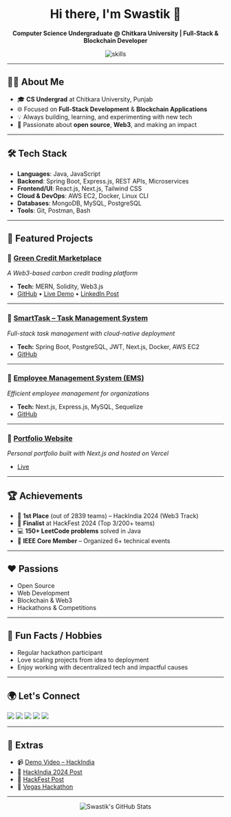 <!-- Banner / Greeting -->
<h1 align="center">Hi there, I'm Swastik 👋</h1>
<p align="center">
  <b>Computer Science Undergraduate @ Chitkara University | Full-Stack & Blockchain Developer</b>
</p>
<p align="center">
  <img src="https://skillicons.dev/icons?i=java,javascript,spring,express,react,nextjs,tailwind,aws,docker,mongodb,mysql,postgres,git,linux,bash" alt="skills" />
</p>

---

## 👨‍💻 About Me

- 🎓 **CS Undergrad** at Chitkara University, Punjab
- 🌐 Focused on **Full-Stack Development** & **Blockchain Applications**
- 💡 Always building, learning, and experimenting with new tech
- 🌱 Passionate about **open source**, **Web3**, and making an impact

---

## 🛠️ Tech Stack

- **Languages**: Java, JavaScript
- **Backend**: Spring Boot, Express.js, REST APIs, Microservices
- **Frontend/UI**: React.js, Next.js, Tailwind CSS
- **Cloud & DevOps**: AWS EC2, Docker, Linux CLI
- **Databases**: MongoDB, MySQL, PostgreSQL
- **Tools**: Git, Postman, Bash

---

## 🚀 Featured Projects

### 🌳 [Green Credit Marketplace](#)
*A Web3-based carbon credit trading platform*

- **Tech:** MERN, Solidity, Web3.js  
- [GitHub](#) • [Live Demo](#) • [LinkedIn Post](#)

---

### 📝 [SmartTask – Task Management System](#)
*Full-stack task management with cloud-native deployment*

- **Tech:** Spring Boot, PostgreSQL, JWT, Next.js, Docker, AWS EC2  
- [GitHub](#)

---

### 👔 [Employee Management System (EMS)](#)
*Efficient employee management for organizations*

- **Tech:** Next.js, Express.js, MySQL, Sequelize  
- [GitHub](#)

---

### 💼 [Portfolio Website](#)
*Personal portfolio built with Next.js and hosted on Vercel*  
- [Live](#)

---

## 🏆 Achievements

- 🥇 **1st Place** (out of 2839 teams) – HackIndia 2024 (Web3 Track)
- 🏅 **Finalist** at HackFest 2024 (Top 3/200+ teams)
- 💻 **150+ LeetCode problems** solved in Java
- 🏅 **IEEE Core Member** – Organized 6+ technical events


---

## ❤️ Passions

- Open Source
- Web Development
- Blockchain & Web3
- Hackathons & Competitions

---

## 🎯 Fun Facts / Hobbies

- Regular hackathon participant
- Love scaling projects from idea to deployment
- Enjoy working with decentralized tech and impactful causes

---

## 🌍 Let's Connect

<p align="left">
  <a href="mailto:onamverma8@gmail.com.com"><img src="https://img.shields.io/badge/email-333333?style=for-the-badge&logo=gmail&logoColor=white" /></a>
  <a href="https://www.linkedin.com/in/swastik-verma-153b30253/"><img src="https://img.shields.io/badge/linkedin-0A66C2?style=for-the-badge&logo=linkedin&logoColor=white" /></a>
  <a href="https://github.com/Swastik2740S"><img src="https://img.shields.io/badge/github-181717?style=for-the-badge&logo=github&logoColor=white" /></a>
  <a href="https://leetcode.com/u/swastik2740s/"><img src="https://img.shields.io/badge/leetcode-FFA116?style=for-the-badge&logo=leetcode&logoColor=white" /></a>
  <a href="https://my-porfolio-r3dqh3711-swastik2740s-projects.vercel.app/"><img src="https://img.shields.io/badge/portfolio-333333?style=for-the-badge&logo=vercel&logoColor=white" /></a>
</p>

---

## 🌟 Extras

- 📹 [Demo Video – HackIndia](#)
- 📰 [HackIndia 2024 Post](#)
- 📰 [HackFest Post](#)
- 📰 [Vegas Hackathon](https://github.com/khushsharma509/Immutable-Data-Integrity-Solutions-for-Space-Exploration)

---

<p align="center">
  <img src="https://github-readme-stats.vercel.app/api?username=Swastik2740S&show_icons=true&theme=tokyonight" alt="Swastik's GitHub Stats" />
</p>
